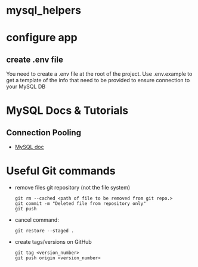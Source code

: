 mysql_helpers
==

# configure app

## create .env file
You need to create a .env file at the root of the project.
Use .env.example to get a template of the info that need to be provided to ensure connection to your MySQL DB



# MySQL Docs & Tutorials
## Connection Pooling
 * [MySQL doc](https://dev.mysql.com/doc/connector-python/en/connector-python-connection-pooling.html)


# Useful Git commands
* remove files git repository (not the file system)
    ```
    git rm --cached <path of file to be removed from git repo.>
    git commit -m "Deleted file from repository only"
    git push
    ```
* cancel command:
    ```
    git restore --staged .
    ```
* create tags/versions on GitHub
    ```
    git tag <version_number>
    git push origin <version_number>

    ```